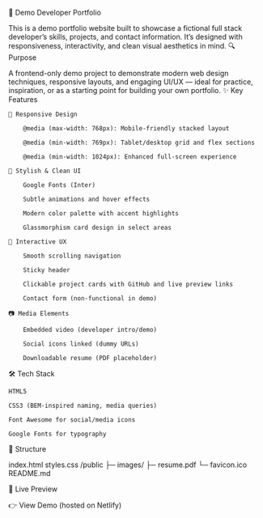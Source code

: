 🧪 Demo Developer Portfolio

This is a demo portfolio website built to showcase a fictional full stack developer’s skills, projects, and contact information. It’s designed with responsiveness, interactivity, and clean visual aesthetics in mind.
🔍 Purpose

A frontend-only demo project to demonstrate modern web design techniques, responsive layouts, and engaging UI/UX — ideal for practice, inspiration, or as a starting point for building your own portfolio.
✨ Key Features

    📱 Responsive Design

        @media (max-width: 768px): Mobile-friendly stacked layout

        @media (min-width: 769px): Tablet/desktop grid and flex sections

        @media (min-width: 1024px): Enhanced full-screen experience

    🎨 Stylish & Clean UI

        Google Fonts (Inter)

        Subtle animations and hover effects

        Modern color palette with accent highlights

        Glassmorphism card design in select areas

    🧭 Interactive UX

        Smooth scrolling navigation

        Sticky header

        Clickable project cards with GitHub and live preview links

        Contact form (non-functional in demo)

    📷 Media Elements

        Embedded video (developer intro/demo)

        Social icons linked (dummy URLs)

        Downloadable resume (PDF placeholder)

🛠️ Tech Stack

    HTML5

    CSS3 (BEM-inspired naming, media queries)

    Font Awesome for social/media icons

    Google Fonts for typography

📁 Structure

index.html
styles.css
/public
  ├─ images/
  ├─ resume.pdf
  └─ favicon.ico
README.md

🚀 Live Preview

👉 View Demo (hosted on Netlify)
